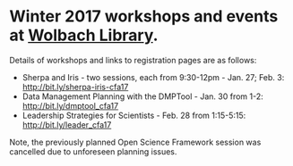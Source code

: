 # Winter 2017 workshops and events at [Wolbach Library](http://library.cfa.harvard.edu/).
    
Details of workshops and links to registration pages are as follows:

+ Sherpa and Iris - two sessions, each from 9:30-12pm - Jan. 27; Feb. 3: http://bit.ly/sherpa-iris-cfa17   
+ Data Management Planning with the DMPTool - Jan. 30 from 1-2: http://bit.ly/dmptool_cfa17   
+ Leadership Strategies for Scientists - Feb. 28 from 1:15-5:15: http://bit.ly/leader_cfa17    
   
Note, the previously planned Open Science Framework session was cancelled due to unforeseen planning issues.
